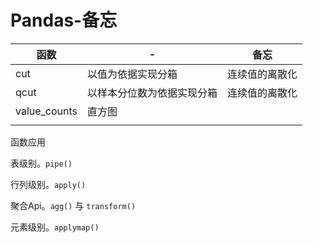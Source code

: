 # Pandas-备忘

| 函数         | -                          | 备忘           |
| ------------ | -------------------------- | -------------- |
| cut          | 以值为依据实现分箱         | 连续值的离散化 |
| qcut         | 以样本分位数为依据实现分箱 | 连续值的离散化 |
| value_counts | 直方图                     |                |
|              |                            |                |

函数应用

表级别。`pipe()`

行列级别。`apply()`

聚合Api。`agg()` 与 `transform()`

元素级别。`applymap()`

